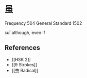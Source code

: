# 虽
Frequency 504
General Standard 1502

suī
although, even if

## References
- [[HSK 2]]
- [[9 Strokes]]
- [[虫 Radical]]